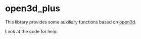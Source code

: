# open3d_plus

This library provides some auxiliary functions based on [open3d](open3d.org).

Look at the code for help.
